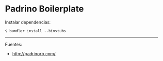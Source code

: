 # Padrino Boilerplate

Instalar dependencias:

    $ bundler install --binstubs

---

Fuentes:

+ http://padrinorb.com/
